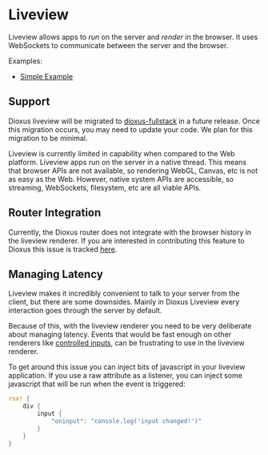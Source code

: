 # Liveview

Liveview allows apps to *run* on the server and *render* in the browser. It uses WebSockets to communicate between the server and the browser.

Examples:
- [Simple Example](https://github.com/DioxusLabs/dioxus/tree/v0.5/packages/liveview/examples/axum.rs)

## Support

Dioxus liveview will be migrated to [dioxus-fullstack](./fullstack/index.md) in a future release. Once this migration occurs, you may need to update your code. We plan for this migration to be minimal.

Liveview is currently limited in capability when compared to the Web platform. Liveview apps run on the server in a native thread. This means that browser APIs are not available, so rendering WebGL, Canvas, etc is not as easy as the Web. However, native system APIs are accessible, so streaming, WebSockets, filesystem, etc are all viable APIs.

## Router Integration

Currently, the Dioxus router does not integrate with the browser history in the liveview renderer. If you are interested in contributing this feature to Dioxus this issue is tracked [here](https://github.com/DioxusLabs/dioxus/issues/1038).

## Managing Latency

Liveview makes it incredibly convenient to talk to your server from the client, but there are some downsides. Mainly in Dioxus Liveview every interaction goes through the server by default.


Because of this, with the liveview renderer you need to be very deliberate about managing latency. Events that would be fast enough on other renderers like [controlled inputs](../../reference/user_input.md), can be frustrating to use in the liveview renderer.


To get around this issue you can inject bits of javascript in your liveview application. If you use a raw attribute as a listener, you can inject some javascript that will be run when the event is triggered:

```rust
rsx! {
    div {
        input {
            "oninput": "console.log('input changed!')"
        }
    }
}
```
